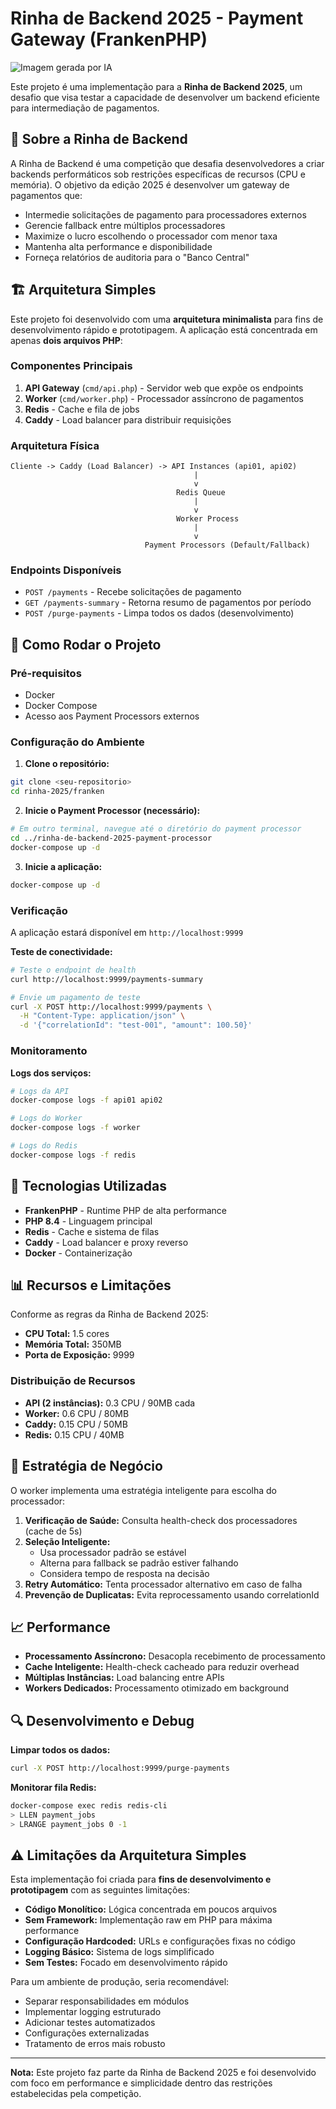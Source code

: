 # Rinha de Backend 2025 - Payment Gateway (FrankenPHP)

![Imagem gerada por IA](./assets/meme.png)

Este projeto é uma implementação para a **Rinha de Backend 2025**, um desafio que visa testar a capacidade de desenvolver um backend eficiente para intermediação de pagamentos.

## 🎯 Sobre a Rinha de Backend

A Rinha de Backend é uma competição que desafia desenvolvedores a criar backends performáticos sob restrições específicas de recursos (CPU e memória). O objetivo da edição 2025 é desenvolver um gateway de pagamentos que:

- Intermedie solicitações de pagamento para processadores externos
- Gerencie fallback entre múltiplos processadores
- Maximize o lucro escolhendo o processador com menor taxa
- Mantenha alta performance e disponibilidade
- Forneça relatórios de auditoria para o "Banco Central"

## 🏗️ Arquitetura Simples

Este projeto foi desenvolvido com uma **arquitetura minimalista** para fins de desenvolvimento rápido e prototipagem. A aplicação está concentrada em apenas **dois arquivos PHP**:

### Componentes Principais

1. **API Gateway** (`cmd/api.php`) - Servidor web que expõe os endpoints
2. **Worker** (`cmd/worker.php`) - Processador assíncrono de pagamentos
3. **Redis** - Cache e fila de jobs
4. **Caddy** - Load balancer para distribuir requisições

### Arquitetura Física

```
Cliente -> Caddy (Load Balancer) -> API Instances (api01, api02)
                                         |
                                         v
                                     Redis Queue
                                         |
                                         v
                                     Worker Process
                                         |
                                         v
                              Payment Processors (Default/Fallback)
```

### Endpoints Disponíveis

- `POST /payments` - Recebe solicitações de pagamento
- `GET /payments-summary` - Retorna resumo de pagamentos por período
- `POST /purge-payments` - Limpa todos os dados (desenvolvimento)

## 🚀 Como Rodar o Projeto

### Pré-requisitos

- Docker
- Docker Compose
- Acesso aos Payment Processors externos

### Configuração do Ambiente

1. **Clone o repositório:**

```bash
git clone <seu-repositorio>
cd rinha-2025/franken
```

2. **Inicie o Payment Processor (necessário):**

```bash
# Em outro terminal, navegue até o diretório do payment processor
cd ../rinha-de-backend-2025-payment-processor
docker-compose up -d
```

3. **Inicie a aplicação:**

```bash
docker-compose up -d
```

### Verificação

A aplicação estará disponível em `http://localhost:9999`

**Teste de conectividade:**

```bash
# Teste o endpoint de health
curl http://localhost:9999/payments-summary

# Envie um pagamento de teste
curl -X POST http://localhost:9999/payments \
  -H "Content-Type: application/json" \
  -d '{"correlationId": "test-001", "amount": 100.50}'
```

### Monitoramento

**Logs dos serviços:**

```bash
# Logs da API
docker-compose logs -f api01 api02

# Logs do Worker
docker-compose logs -f worker

# Logs do Redis
docker-compose logs -f redis
```

## 🔧 Tecnologias Utilizadas

- **FrankenPHP** - Runtime PHP de alta performance
- **PHP 8.4** - Linguagem principal
- **Redis** - Cache e sistema de filas
- **Caddy** - Load balancer e proxy reverso
- **Docker** - Containerização

## 📊 Recursos e Limitações

Conforme as regras da Rinha de Backend 2025:

- **CPU Total:** 1.5 cores
- **Memória Total:** 350MB
- **Porta de Exposição:** 9999

### Distribuição de Recursos

- **API (2 instâncias):** 0.3 CPU / 90MB cada
- **Worker:** 0.6 CPU / 80MB
- **Caddy:** 0.15 CPU / 50MB
- **Redis:** 0.15 CPU / 40MB

## 🎲 Estratégia de Negócio

O worker implementa uma estratégia inteligente para escolha do processador:

1. **Verificação de Saúde:** Consulta health-check dos processadores (cache de 5s)
2. **Seleção Inteligente:**
   - Usa processador padrão se estável
   - Alterna para fallback se padrão estiver falhando
   - Considera tempo de resposta na decisão
3. **Retry Automático:** Tenta processador alternativo em caso de falha
4. **Prevenção de Duplicatas:** Evita reprocessamento usando correlationId

## 📈 Performance

- **Processamento Assíncrono:** Desacopla recebimento de processamento
- **Cache Inteligente:** Health-check cacheado para reduzir overhead
- **Múltiplas Instâncias:** Load balancing entre APIs
- **Workers Dedicados:** Processamento otimizado em background

## 🔍 Desenvolvimento e Debug

**Limpar todos os dados:**

```bash
curl -X POST http://localhost:9999/purge-payments
```

**Monitorar fila Redis:**

```bash
docker-compose exec redis redis-cli
> LLEN payment_jobs
> LRANGE payment_jobs 0 -1
```

## ⚠️ Limitações da Arquitetura Simples

Esta implementação foi criada para **fins de desenvolvimento e prototipagem** com as seguintes limitações:

- **Código Monolítico:** Lógica concentrada em poucos arquivos
- **Sem Framework:** Implementação raw em PHP para máxima performance
- **Configuração Hardcoded:** URLs e configurações fixas no código
- **Logging Básico:** Sistema de logs simplificado
- **Sem Testes:** Focado em desenvolvimento rápido

Para um ambiente de produção, seria recomendável:

- Separar responsabilidades em módulos
- Implementar logging estruturado
- Adicionar testes automatizados
- Configurações externalizadas
- Tratamento de erros mais robusto

---

**Nota:** Este projeto faz parte da Rinha de Backend 2025 e foi desenvolvido com foco em performance e simplicidade dentro das restrições estabelecidas pela competição.
